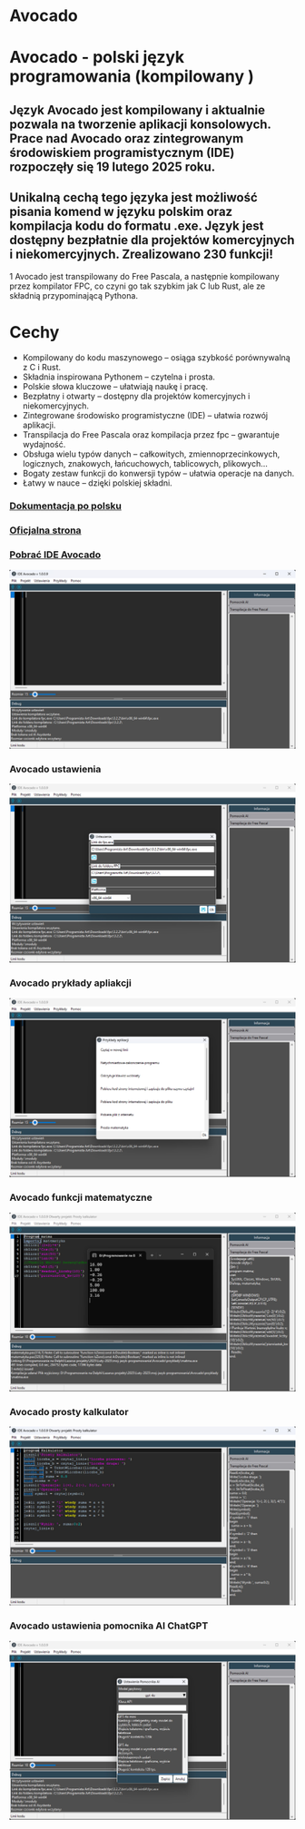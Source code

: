 # Avocado
# Avocado - polski język programowania (kompilowany )
## Język Avocado jest kompilowany i aktualnie pozwala na tworzenie aplikacji konsolowych. Prace nad Avocado oraz zintegrowanym środowiskiem programistycznym (IDE) rozpoczęły się 19 lutego 2025 roku.

## Unikalną cechą tego języka jest możliwość pisania komend w języku polskim oraz kompilacja kodu do formatu .exe. Język jest dostępny bezpłatnie dla projektów komercyjnych i niekomercyjnych. Zrealizowano 230 funkcji!

1 Avocado jest transpilowany do Free Pascala, a następnie kompilowany przez kompilator FPC, co czyni go tak szybkim jak C lub Rust, ale ze składnią przypominającą Pythona.



# Cechy
+ Kompilowany do kodu maszynowego – osiąga szybkość porównywalną z C i Rust.
+ Składnia inspirowana Pythonem – czytelna i prosta.
+ Polskie słowa kluczowe – ułatwiają naukę i pracę.
+ Bezpłatny i otwarty – dostępny dla projektów komercyjnych i niekomercyjnych.
+ Zintegrowane środowisko programistyczne (IDE) – ułatwia rozwój aplikacji.
+ Transpilacja do Free Pascala oraz kompilacja przez fpc – gwarantuje wydajność.
+ Obsługa wielu typów danych – całkowitych, zmiennoprzecinkowych, logicznych, znakowych, łańcuchowych, tablicowych, plikowych...
+ Bogaty zestaw funkcji do konwersji typów – ułatwia operacje na danych.
+ Łatwy w nauce – dzięki polskiej składni.



### [Dokumentacja po polsku](https://avocado.doc.dimitalart.pl/)
### [Oficjalna strona](https://avocado.dimitalart.pl/) 
### [Pobrać IDE Avocado](https://sourceforge.net/projects/avocado-programming-language/files/Avocado%20Windows%2064%20bits/) 
![Avocado v 1.0.0.9](image/Avocado-1.00.9.jpg)
### Avocado ustawienia
![Avocado ustawienia v 1.0.0.9](image/Avocado-ustawienia.jpg)
### Avocado prykłady apliakcji
![Avocado ustawienia v 1.0.0.9](image/Avocado-przyklady.jpg)
### Avocado funkcji matematyczne
![Avocado ustawienia v 1.0.0.9](image/Avocado-modul-matermatyka.jpg)
### Avocado prosty kalkulator
![Avocado ustawienia v 1.0.0.9](image/Avocado-kalkulator.jpg)

### Avocado ustawienia pomocnika AI ChatGPT
![Avocado ustawienia v 1.0.0.9](image/Avocado-ai.jpg)


